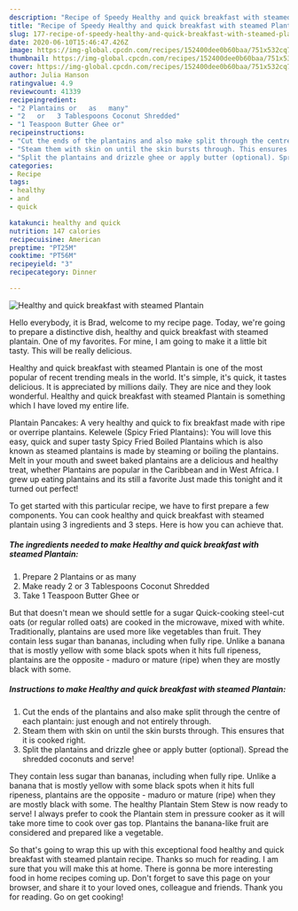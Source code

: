 ```yaml
---
description: "Recipe of Speedy Healthy and quick breakfast with steamed Plantain"
title: "Recipe of Speedy Healthy and quick breakfast with steamed Plantain"
slug: 177-recipe-of-speedy-healthy-and-quick-breakfast-with-steamed-plantain
date: 2020-06-10T15:46:47.426Z
image: https://img-global.cpcdn.com/recipes/152400dee0b60baa/751x532cq70/healthy-and-quick-breakfast-with-steamed-plantain-recipe-main-photo.jpg
thumbnail: https://img-global.cpcdn.com/recipes/152400dee0b60baa/751x532cq70/healthy-and-quick-breakfast-with-steamed-plantain-recipe-main-photo.jpg
cover: https://img-global.cpcdn.com/recipes/152400dee0b60baa/751x532cq70/healthy-and-quick-breakfast-with-steamed-plantain-recipe-main-photo.jpg
author: Julia Hanson
ratingvalue: 4.9
reviewcount: 41339
recipeingredient:
- "2 Plantains or   as   many"
- "2   or   3 Tablespoons Coconut Shredded"
- "1 Teaspoon Butter Ghee or"
recipeinstructions:
- "Cut the ends of the plantains and also make split through the centre of each plantain: just enough and not entirely through."
- "Steam them with skin on until the skin bursts through. This ensures that it is cooked right."
- "Split the plantains and drizzle ghee or apply butter (optional). Spread the shredded coconuts and serve!"
categories:
- Recipe
tags:
- healthy
- and
- quick

katakunci: healthy and quick 
nutrition: 147 calories
recipecuisine: American
preptime: "PT25M"
cooktime: "PT56M"
recipeyield: "3"
recipecategory: Dinner

---
```



![Healthy and quick breakfast with steamed Plantain](https://img-global.cpcdn.com/recipes/152400dee0b60baa/751x532cq70/healthy-and-quick-breakfast-with-steamed-plantain-recipe-main-photo.jpg)

Hello everybody, it is Brad, welcome to my recipe page. Today, we're going to prepare a distinctive dish, healthy and quick breakfast with steamed plantain. One of my favorites. For mine, I am going to make it a little bit tasty. This will be really delicious.

Healthy and quick breakfast with steamed Plantain is one of the most popular of recent trending meals in the world. It's simple, it's quick, it tastes delicious. It is appreciated by millions daily. They are nice and they look wonderful. Healthy and quick breakfast with steamed Plantain is something which I have loved my entire life.

Plantain Pancakes: A very healthy and quick to fix breakfast made with ripe or overripe plantains. Kelewele (Spicy Fried Plantains): You will love this easy, quick and super tasty Spicy Fried Boiled Plantains which is also known as steamed plantains is made by steaming or boiling the plantains. Melt in your mouth and sweet baked plantains are a delicious and healthy treat, whether Plantains are popular in the Caribbean and in West Africa. I grew up eating plantains and its still a favorite Just made this tonight and it turned out perfect!


To get started with this particular recipe, we have to first prepare a few components. You can cook healthy and quick breakfast with steamed plantain using 3 ingredients and 3 steps. Here is how you can achieve that.

<!--inarticleads1-->

##### The ingredients needed to make Healthy and quick breakfast with steamed Plantain:

1. Prepare 2 Plantains or   as   many
1. Make ready 2   or   3 Tablespoons Coconut Shredded
1. Take 1 Teaspoon Butter Ghee or


But that doesn&#39;t mean we should settle for a sugar Quick-cooking steel-cut oats (or regular rolled oats) are cooked in the microwave, mixed with white. Traditionally, plantains are used more like vegetables than fruit. They contain less sugar than bananas, including when fully ripe. Unlike a banana that is mostly yellow with some black spots when it hits full ripeness, plantains are the opposite - maduro or mature (ripe) when they are mostly black with some. 

<!--inarticleads2-->

##### Instructions to make Healthy and quick breakfast with steamed Plantain:

1. Cut the ends of the plantains and also make split through the centre of each plantain: just enough and not entirely through.
1. Steam them with skin on until the skin bursts through. This ensures that it is cooked right.
1. Split the plantains and drizzle ghee or apply butter (optional). Spread the shredded coconuts and serve!


They contain less sugar than bananas, including when fully ripe. Unlike a banana that is mostly yellow with some black spots when it hits full ripeness, plantains are the opposite - maduro or mature (ripe) when they are mostly black with some. The healthy Plantain Stem Stew is now ready to serve! I always prefer to cook the Plantain stem in pressure cooker as it will take more time to cook over gas top. Plantains the banana-like fruit are considered and prepared like a vegetable. 

So that's going to wrap this up with this exceptional food healthy and quick breakfast with steamed plantain recipe. Thanks so much for reading. I am sure that you will make this at home. There is gonna be more interesting food in home recipes coming up. Don't forget to save this page on your browser, and share it to your loved ones, colleague and friends. Thank you for reading. Go on get cooking!
